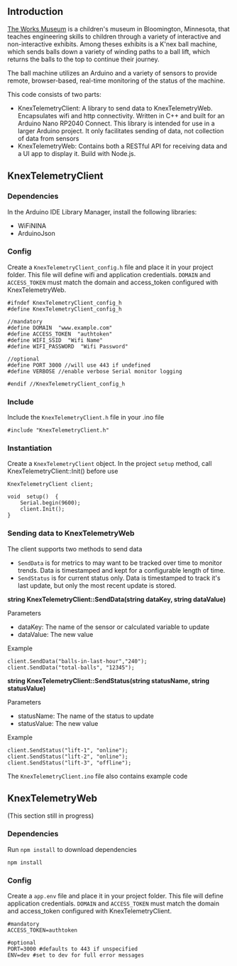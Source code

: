 


## Introduction
[The Works Museum](https://theworks.org/about-us/) is a children's museum in Bloomington, Minnesota, that teaches engineering skills to children through a variety of interactive and non-interactive exhibits. 
Among theses exhibits is a K'nex ball machine, which sends balls down a variety of winding paths to a ball lift, which returns the balls to the top to continue their journey.

The ball machine utilizes an Arduino and a variety of sensors to provide remote, browser-based, real-time monitoring of the status of the machine.

This code consists of two parts:
- KnexTelemetryClient: A library to send data to KnexTelemetryWeb. Encapsulates wifi and http connectivity. Written in C++ and built for an Arduino Nano RP2040 Connect. This library is intended for use in a larger Arduino project. It only facilitates sending of data, not collection of data from sensors
- KnexTelemetryWeb: Contains both a RESTful API for receiving data and a UI app to display it. Build with Node.js.



## KnexTelemetryClient

### Dependencies

In the Arduino IDE Library Manager, install the following libraries:
- WiFiNINA
- ArduinoJson

### Config

Create a `KnexTelemetryClient_config.h` file and place it in your project folder. This file will define wifi and application credentials. `DOMAIN` and `ACCESS_TOKEN` must match the domain and access_token configured with KnexTelemetryWeb. 

    #ifndef KnexTelemetryClient_config_h
    #define KnexTelemetryClient_config_h
    
	//mandatory
    #define DOMAIN  "www.example.com"
    #define ACCESS_TOKEN  "authtoken"
    #define WIFI_SSID  "Wifi Name"
    #define WIFI_PASSWORD  "Wifi Password"
	
	//optional
	#define PORT 3000 //will use 443 if undefined
	#define VERBOSE //enable verbose Serial monitor logging
    
    #endif //KnexTelemetryClient_config_h
	
### Include

Include the `KnexTelemetryClient.h` file in your .ino file

	#include "KnexTelemetryClient.h"

### Instantiation

Create a `KnexTelemetryClient` object. In the project `setup` method, call KnexTelemetryClient::Init() before use 

	KnexTelemetryClient client;
	
	void  setup()  {
		Serial.begin(9600);
		client.Init();
	}

### Sending data to KnexTelemetryWeb

The client supports two methods to send data
- `SendData` is for metrics to may want to be tracked over time to monitor trends. Data is timestamped and kept for a configurable length of time.
- `SendStatus` is for current status only. Data is timestamped to track it's last update, but only the most recent update is stored. 

**string KnexTelemetryClient::SendData(string dataKey, string dataValue)**
	
Parameters  
- dataKey: The name of the sensor or calculated variable to update
- dataValue: The new value

Example

    client.SendData("balls-in-last-hour","240");
    client.SendData("total-balls", "12345");
	
   **string KnexTelemetryClient::SendStatus(string statusName, string statusValue)**
	
Parameters
- statusName: The name of the status to update
- statusValue: The new value

Example

	client.SendStatus("lift-1", "online");
	client.SendStatus("lift-2", "online");
	client.SendStatus("lift-3", "offline");

The `KnexTelemetryClient.ino` file also contains example code


## KnexTelemetryWeb

(This section still in progress)

### Dependencies

Run `npm install` to download dependencies

	npm install
	
### Config

Create a `app.env` file and place it in your project folder. This file will define application credentials. `DOMAIN` and `ACCESS_TOKEN` must match the domain and access_token configured with KnexTelemetryClient. 

	#mandatory
	ACCESS_TOKEN=authtoken

	#optional
	PORT=3000 #defaults to 443 if unspecified
	ENV=dev #set to dev for full error messages

